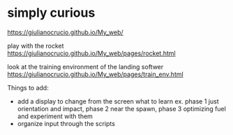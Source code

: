 # simply curious
https://giulianocrucio.github.io/My_web/

play with the rocket 
https://giulianocrucio.github.io/My_web/pages/rocket.html

look at the training environment of the landing softwer
https://giulianocrucio.github.io/My_web/pages/train_env.html

Things to add:
- add a display to change from the screen what to learn
ex. phase 1 just orientation and impact, phase 2 near the spawn, phase 3 optimizing fuel and experiment with them
- organize input through the scripts